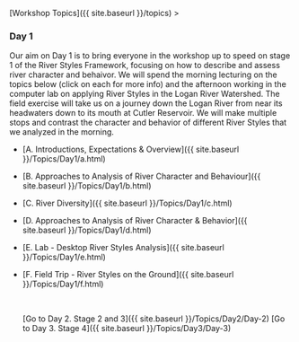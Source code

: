 [Workshop Topics]({{ site.baseurl }}/topics)‎ > ‎

### Day 1

Our aim on Day 1 is to bring everyone in the workshop up to speed on stage 1 of the River Styles Framework, focusing on how to describe and assess river character and behaivor. We will spend the morning lecturing on the topics below (click on each for more info) and the afternoon working in the computer lab on applying River Styles in the Logan River Watershed. The field exercise will take us on a journey down the Logan River from near its headwaters down to its mouth at Cutler Reservoir. We will make multiple stops and contrast the character and behavior of different River Styles that we analyzed in the morning. 

- [A. Introductions, Expectations & Overview]({{ site.baseurl }}/Topics/Day1/a.html)

- [B. Approaches to Analysis of River Character and Behaviour]({{ site.baseurl }}/Topics/Day1/b.html)

- [C. River Diversity]({{ site.baseurl }}/Topics/Day1/c.html)

- [D. Approaches to Analysis of River Character & Behavior]({{ site.baseurl }}/Topics/Day1/d.html)

- [E. Lab - Desktop River Styles Analysis]({{ site.baseurl }}/Topics/Day1/e.html)

- [F. Field Trip - River Styles on the Ground]({{ site.baseurl }}/Topics/Day1/f.html)

  ​


  [Go to Day 2. Stage 2 and 3]({{ site.baseurl }}/Topics/Day2/Day-2)    			    [Go to Day 3. Stage 4]({{ site.baseurl }}/Topics/Day3/Day-3)

